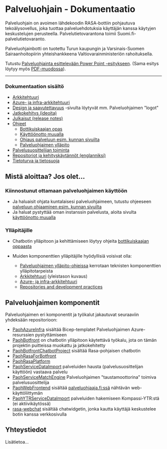 # Palveluohjain - Dokumentaatio <!-- omit in toc -->

Palveluohjain on avoimen lähdekoodin RASA-bottiin pohjautuva tekoälysovellus, joka tuottaa palveluehdotuksia käyttäjän kanssa käytyjen keskustelujen perusteella. Palvelutietovarantona toimii Suomi.fi-palvelutietovaranto.

Palveluohjainbotti on tuotettu Turun kaupungin ja Varsinais-Suomen Sairaanhoitopiirin yhteishankkeena Valtiovarainministeriön rahoituksella.

Tutustu [Palveluohjainta esittelevään Power Point -esitykseen](/.attachments/bottiesittely.pptx). (Sama esitys löytyy myös [PDF-muodossa](/.attachments/bottiesittely.pdf)).

---

### Dokumentaation sisältö

- [Arkkitehtuuri](arkkitehtuuri.md)
- [Azure- ja infra-arkkitehtuuri](azure-arkkitehtuuri.md)
- [Design ja saavutettavuus](design-ja-saavutettavuus.md) -sivulta löytyvät mm. Palveluohjaimen "logot"
- [Jatkokehitys (ideoita)](/jatkokehitys/README.md)
- [Julkaisut (release notes)](julkaisut-release-notes.md)
- [Ohjeet](ohjeet/README.md)
  - [Bottikuiskaajan opas](ohjeet/bottikuiskaajan-opas.md)
  - [Käyttöönotto muualla](ohjeet/kayttoonotto-muualla.md)
  - [Ohjaus palveluun esim. kunnan sivuilta](ohjeet/palveluun-linkitys.md)
  - [Palveluohjaimen ylläpito](ohjeet/yllapito.md)
- [Palvelusuosittelijan toiminta](palvelusuosittelijan-toiminta/README.md)
- [Repositoriot ja kehityskäytännöt (englanniksi)](repositories-and-dev-practices.md)
- [Tietoturva ja tietosuoja](tietoturva-ja-tietosuoja.md)

## Mistä aloittaa? Jos olet...

### Kiinnostunut ottamaan palveluohjaimen käyttöön

- Ja haluaisit ohjata kuntalaisesi palveluohjaimeen, tutustu ohjeeseen [palveluun ohjaaminen esim. kunnan sivuilta](ohjeet/palveluun-linkitys.md)
- Ja haluat pystyttää oman instanssin palvelusta, aloita sivulta [käyttöönotto muualla](ohjeet/kayttoonotto-muualla.md)

### Ylläpitäjille

- Chatbotin ylläpitoon ja kehittämiseen löytyy ohjeita [bottikuiskaajan oppaasta](ohjeet/bottikuiskaajan-opas.md)

- Muiden komponenttien ylläpitäjille hyödyllisiä voisivat olla:
  - [Palveluohjaimen ylläpito-ohjeissa](ohjeet/yllapito.md) kerrotaan teknisten komponenttien ylläpitotarpeista
  - [Arkkitehtuuri](arkkitehtuuri.md) (yleistason kuvaus)
  - [Azure- ja infra-arkkitehtuuri](azure-arkkitehtuuri.md)
  - [Repositories and development practices](/repositories-and-dev-practices.md)

## Palveluohjaimen komponentit

Palveluohjaimen eri komponentit ja työkalut jakautuvat seuraaviin yhdeksään repositorioon:

- [PaohAzureInfra](https://github.com/City-of-Turku/PaohAzureInfra) sisältää Bicep-templatet Palveluohjaimen Azure-resurssien pystyttämiseen
- [PaohBotfront](https://github.com/City-of-Turku/PaohBotfront) on chatbotin ylläpitoon käytettävä työkalu, jota on tämän projektin puitteissa muokattu ja jatkokehitetty
- [PaohBotfrontChatbotProject](https://github.com/City-of-Turku/PaohBotfrontChatbotProject) sisältää Rasa-pohjaisen chatbotin
- [PaohRasaForBotfront](https://github.com/City-of-Turku/PaohRasaForBotfront)
- [PaohRasaPlatform](https://github.com/City-of-Turku/PaohRasaPlatform)
- [PaohServiceDataImport](https://github.com/City-of-Turku/PaohServiceDataImport) palveluiden hausta (palvelusuosittelijan käyttöön) vastaava palvelu
- [PaohServiceMatchEngine](https://github.com/City-of-Turku/PaohServiceMatchEngine) Palveluohjaimen "taustamoottorina" toimiva palvelusuosittelija
- [PaohWebFrontend](https://github.com/City-of-Turku/PaohWebFrontend) sisältää [palveluohjaaja.fi:ssä](https://palveluohjaaja.fi) nähtävän web-käyttöliittymän
- [PaohYTRServiceDataImport](https://github.com/City-of-Turku/PaohYTRServiceDataImport) palveluiden hakemiseen Kompassi-YTR:stä (ei aktiivikäytössä)
- [rasa-webchat](https://github.com/City-of-Turku/rasa-webchat) sisältää chatwidgetin, jonka kautta käyttäjä keskustelee botin kanssa verkkosivulla

## Yhteystiedot

Lisätietoa...
